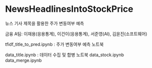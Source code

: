 # NewsHeadlinesIntoStockPrice
뉴스 기사 제목을 활용한 주가 변동여부 예측

금융 A팀: 이재용(응용통계), 이건이(응용통계), 서준영(AI), 김윤진(소프트웨어)

tfidf_title_to_pred.ipynb : 주가 변동여부 예측 노트북

data_title.ipynb : 데이터 수집 및 합병 노트북
data_stock.ipynb
data_merge.ipynb
